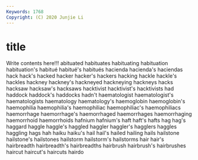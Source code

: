 ```yaml
---
Keywords: 1768
Copyright: (C) 2020 Junjie Li
---
```


# title

Write contents here!!!
abituated 
habituates 
habituating 
habituation 
habituation's 
habitué 
habitué's 
habitués 
hacienda
hacienda's 
haciendas 
hack 
hack's 
hacked 
hacker 
hacker's 
hackers 
hacking 
hackle
hackle's 
hackles 
hackney 
hackney's 
hackneyed 
hackneying 
hackneys 
hacks 
hacksaw 
hacksaw's
hacksaws 
hacktivist 
hacktivist's 
hacktivists 
had 
haddock 
haddock's 
haddocks 
hadn't 
haematologist
haematologist's 
haematologists 
haematology 
haematology's 
haemoglobin 
haemoglobin's 
haemophilia 
haemophilia's 
haemophiliac 
haemophiliac's
haemophiliacs 
haemorrhage 
haemorrhage's 
haemorrhaged 
haemorrhages 
haemorrhaging 
haemorrhoid 
haemorrhoids 
hafnium 
hafnium's
haft 
haft's 
hafts 
hag 
hag's 
haggard 
haggle 
haggle's 
haggled 
haggler
haggler's 
hagglers 
haggles 
haggling 
hags 
hah 
haiku 
haiku's 
hail 
hail's
hailed 
hailing 
hails 
hailstone 
hailstone's 
hailstones 
hailstorm 
hailstorm's 
hailstorms 
hair
hair's 
hairbreadth 
hairbreadth's 
hairbreadths 
hairbrush 
hairbrush's 
hairbrushes 
haircut 
haircut's 
haircuts
hairdo 
